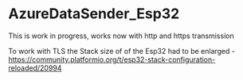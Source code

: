 # AzureDataSender_Esp32

This is work in progress, works now with http and https transmission

To work with TLS the Stack size of of the Esp32 had to be enlarged
-https://community.platformio.org/t/esp32-stack-configuration-reloaded/20994

